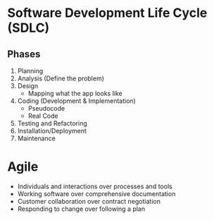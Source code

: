 # Software Development Life Cycle (SDLC)
## Phases
1. Planning 
2. Analysis (Define the problem)
3. Design 
    - Mapping what the app looks like
4. Coding (Development & Implementation)
    - Pseudocode
    - Real Code
5. Testing and Refactoring
6. Installation/Deployment
7. Maintenance

# Agile
- Individuals and interactions over processes and tools
- Working software over comprehensive documentation
- Customer collaboration over contract negotiation
- Responding to change over following a plan